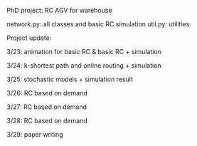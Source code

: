 PhD project: RC AGV for warehouse

network.py: all classes and basic RC simulation
util.py: utilities

Project update:

3/23: animation for basic RC & basic RC + simulation

3/24: k-shortest path and online routing + simulation

3/25: stochastic models + simulation result

3/26: RC based on demand

3/27: RC based on demand

3/28: RC based on demand

3/29: paper writing
